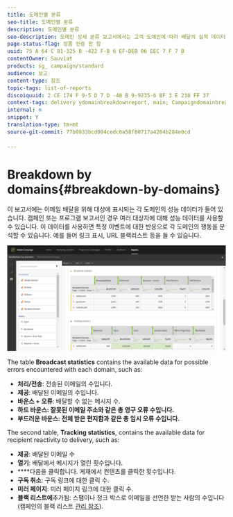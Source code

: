 ```yaml
---
title: 도메인별 분류
seo-title: 도메인별 분류
description: 도메인별 분류
seo-description: 도메인 상세 분류 보고서에서는 고객 도메인에 따라 배달의 실적 데이터에 대해 알아봅니다.
page-status-flag: 정품 인증 안 함
uuid: 75 A 64 C 81-325 B -422 F-B 6 EF-DEB 06 EEC 7 F 7 B
contentOwner: Sauviat
products: sg_ campaign/standard
audience: 보고
content-type: 참조
topic-tags: list-of-reports
discoiquuid: 2 CE 174 F 9-5 D 7 D -48 B 9-9235-6 BF 3 E 238 FF 37
context-tags: delivery ydomainbreakdownreport, main; Campaigndomainbreakdownreport, main; Programdomainbreakdownreport, main
internal: n
snippet: Y
translation-type: tm+mt
source-git-commit: 77b0933bcd004cedc6a58f80717a4284b284e0cd

---
```



# Breakdown by domains{#breakdown-by-domains}

이 보고서에는 이메일 배달을 위해 대상에 표시되는 각 도메인의 성능 데이터가 들어 있습니다. 캠페인 또는 프로그램 보고서인 경우 여러 대상자에 대해 성능 데이터를 사용할 수 있습니다. 이 데이터를 사용하면 특정 이벤트에 대한 반응으로 각 도메인의 행동을 분석할 수 있습니다. 예를 들어 링크 표시, URL 블랙리스트 등을 들 수 있습니다.

![](assets/delivery_reports_6.png)

The table **Broadcast statistics** contains the available data for possible errors encountered with each domain, such as:

* **처리/전송**: 전송된 이메일의 수입니다.
* **제공**: 배달된 이메일의 수입니다.
* **바운스 + 오류**: 배달할 수 없는 메시지 수.
* **하드 바운스: 잘못된 이메일 주소와 같은 총 영구 오류 수입니다.**
* **부드러운 바운스: 전체 받은 편지함과 같은 총 임시 오류 수입니다.**

The second table, **Tracking statistics**, contains the available data for recipient reactivity to delivery, such as:

* **제공**: 배달된 이메일 수
* **열기**: 배달에서 메시지가 열린 횟수입니다.
* ****&#x200B;다음을 클릭합니다. 게재에서 컨텐츠를 클릭한 횟수입니다.
* **구독 취소**: 구독 링크에 대한 클릭 수.
* **미러 페이지**: 미러 페이지 링크에 대한 클릭 수.
* **블랙 리스트에**&#x200B;추가됨: 스팸이나 정크 박스로 이메일을 선언한 받는 사람의 수입니다 (캠페인의 블랙 리스트 [관리 참조](../../audiences/using/about-opt-in-and-opt-out-in-campaign.md)).

